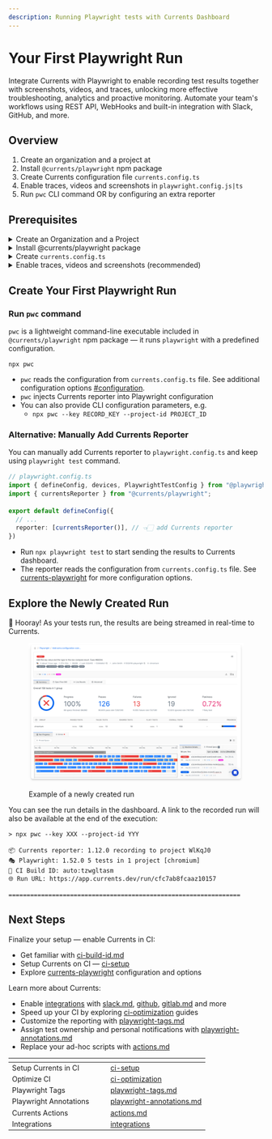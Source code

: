 ```yaml
---
description: Running Playwright tests with Currents Dashboard
---
```


# Your First Playwright Run

Integrate Currents with Playwright to enable recording test results together with screenshots, videos, and traces, unlocking more effective troubleshooting, analytics and proactive monitoring. Automate your team's workflows using REST API, WebHooks and built-in integration with Slack, GitHub, and more.&#x20;



## **Overview**

1. Create an organization and a project at&#x20;
2. Install `@currents/playwright` npm package
3. Create Currents configuration file `currents.config.ts`
4. Enable traces, videos and screenshots in `playwright.config.js|ts`&#x20;
5. Run  `pwc` CLI command OR by configuring an extra reporter



## Prerequisites

<details>

<summary>Create an Organization and a Project</summary>

After signing up for the dashboard service, you will be prompted to create a new organization and a project. You can change their names later.

<img src="../../.gitbook/assets/currents-create-org.gif" alt="Creating an Organization and a Project in Currents dashboard" data-size="original">

After creating a new organization and a project, you'll see on-screen instructions with your newly created **Project ID** and **Record Key.**&#x20;

Select Playwright from the framework selection list and then choose the preferred installation method (see below).

</details>

<details>

<summary>Install @currents/playwright package</summary>

```bash
npm i -D @currents/playwright
```

</details>

<details>

<summary>Create <code>currents.config.ts</code></summary>

Create `currents.config.ts` ( or `.mjs` / `.js` )

```typescript
import { CurrentsConfig } from "@currents/playwright";

const config: CurrentsConfig = {
  recordKey: process.env.CURRENTS_RECORD_KEY || "your-record-key",
  projectId: process.env.CURRENTS_PROJECT_ID || "currents-project-id"
};

export default config;
```

</details>

<details>

<summary>Enable traces, videos and screenshots (recommended)</summary>

Enable traces, videos and screenshots in `playwright.config.ts`&#x20;

```javascript
use: {
    // ...
    trace: "on",
    video: "on",
    screenshot: "on",
}
```



</details>



## Create Your First Playwright Run

### Run `pwc` command

`pwc` is a lightweight command-line executable included in `@currents/playwright` npm package — it runs `playwright` with a predefined configuration.&#x20;

```
npx pwc
```

* `pwc` reads the configuration from `currents.config.ts` file. See additional configuration options [#configuration](you-first-playwright-run.md#configuration "mention").
* `pwc` injects Currents reporter into Playwright configuration
* You can also provide CLI configuration parameters, e.g.&#x20;
  * `npx pwc --key RECORD_KEY --project-id PROJECT_ID`



### Alternative: Manually Add Currents Reporter

You can manually add Currents reporter to `playwright.config.ts` and keep using `playwright test` command.&#x20;

```typescript
// playwright.config.ts
import { defineConfig, devices, PlaywrightTestConfig } from "@playwright/test";
import { currentsReporter } from "@currents/playwright";

export default defineConfig({
  // ...
  reporter: [currentsReporter()], // 👈🏻 add Currents reporter
})
```

* Run `npx playwright test` to start sending the results to Currents dashboard.
* The reporter reads the configuration from `currents.config.ts` file. See [currents-playwright](../../resources/reporters/currents-playwright/ "mention") for more configuration options.



## Explore the Newly Created Run

🎉 Hooray! As your tests run, the results are being streamed in real-time to Currents.

<figure><img src="../../.gitbook/assets/currents-2025-05-07-00.20.34@2x.png" alt=""><figcaption><p>Example of a newly created run</p></figcaption></figure>

You can see the run details in the dashboard. A link to the recorded run will also be available at the end of the execution:

```
> npx pwc --key XXX --project-id YYY

📦 Currents reporter: 1.12.0 recording to project WlKqJ0
🎭 Playwright: 1.52.0 5 tests in 1 project [chromium]
🔨 CI Build ID: auto:tzwgltasm
🌐 Run URL: https://app.currents.dev/run/cfc7ab8fcaaz10157

================================================================
```



## Next Steps

Finalize your setup — enable Currents in CI:

* Get familiar with [ci-build-id.md](../../guides/ci-build-id.md "mention")
* Setup Currents on CI — [ci-setup](../ci-setup/ "mention")
* Explore [currents-playwright](../../resources/reporters/currents-playwright/ "mention") configuration and options



Learn more about Currents:

* Enable [integrations](../../resources/integrations/ "mention") with [slack.md](../../resources/integrations/slack.md "mention"), [github](../../resources/integrations/github/ "mention"), [gitlab.md](../../resources/integrations/gitlab.md "mention") and more
* Speed up your CI by exploring [ci-optimization](../../guides/ci-optimization/ "mention") guides
* Customize the reporting with [playwright-tags.md](../../guides/playwright-tags.md "mention")
* Assign test ownership and personal notifications with [playwright-annotations.md](../../guides/playwright-annotations.md "mention")
* Replace your ad-hoc scripts with [actions.md](../../guides/currents-actions/reference/actions.md "mention")

<table data-view="cards"><thead><tr><th></th><th></th><th></th><th data-hidden data-card-target data-type="content-ref"></th></tr></thead><tbody><tr><td>Setup Currents in CI</td><td></td><td></td><td><a href="../ci-setup/">ci-setup</a></td></tr><tr><td>Optimize CI</td><td></td><td></td><td><a href="../../guides/ci-optimization/">ci-optimization</a></td></tr><tr><td>Playwright Tags</td><td></td><td></td><td><a href="../../guides/playwright-tags.md">playwright-tags.md</a></td></tr><tr><td>Playwright Annotations</td><td></td><td></td><td><a href="../../guides/playwright-annotations.md">playwright-annotations.md</a></td></tr><tr><td>Currents Actions</td><td></td><td></td><td><a href="../../guides/currents-actions/reference/actions.md">actions.md</a></td></tr><tr><td>Integrations</td><td></td><td></td><td><a href="../../resources/integrations/">integrations</a></td></tr></tbody></table>

